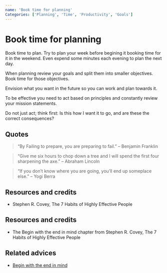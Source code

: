 ```yaml
---
name: 'Book time for planning'
Categories: ['Planning', 'Time', 'Productivity', 'Goals']
---
```

# Book time for planning

Book time to plan. Try to plan your week before begining it booking time for it in the weekend. Even expend some minutes each evening to plan the next day.

When planning review your goals and split them into smaller objectives. Book time for those objectives.

Envision what you want in the future so you can work and plan towards it.

To be effective you need to act based on principles and constantly review your mission statements.

Do not just act; think first: Is this how I want it to go, and are these the correct consequences?

## Quotes

> “By Failing to prepare, you are preparing to fail.” – Benjamin Franklin

> “Give me six hours to chop down a tree and I will spend the first four sharpening the axe.” – Abraham Lincoln

> “If you don’t know where you are going, you’ll end up someplace else.” – Yogi Berra

## Resources and credits

- Stephen R. Covey, The 7 Habits of Highly Effective People

## Resources and credits

- The Begin with the end in mind chapter from Stephen R. Covey, The 7 Habits of Highly Effective People

## Related advices

- [Begin with the end in mind](../Begin%20with%20the%20end%20in%20mind/index.md)
